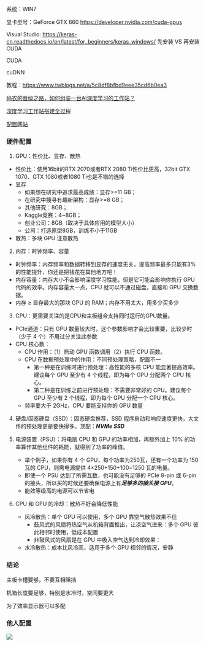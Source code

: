 系统：WIN7

显卡型号：GeForce GTX 660 https://developer.nvidia.com/cuda-gpus

Visual Studio: https://keras-cn.readthedocs.io/en/latest/for_beginners/keras_windows/ 先安装 VS 再安装 CUDA

CUDA

cuDNN

教程：https://www.twblogs.net/a/5c8df8bfbd9eee35cd6b0ea3

[码农的晋级之路，如何组装一台AI深度学习的工作站？](https://www.jd.com/phb/zhishi/cedb1514a670b829.html)

[深度学习工作站搭建全过程](https://blog.csdn.net/u011636440/article/details/72802689)

[配置网站](https://pcpartpicker.com/)



### 硬件配置

1. GPU：性价比、显存、散热

- 性价比：使用16bit的RTX 2070或者RTX 2080 Ti性价比更高，32bit GTX 1070、GTX 1080或者1080 Ti也是不错的选择
- 显存
  - 如果想在研究中追求最高成绩：显存>=11 GB；
  - 在研究中搜寻有趣新架构：显存>=8 GB；
  - 其他研究：8GB；
  - Kaggle竞赛：4~8GB；
  - 创业公司：8GB（取决于具体应用的模型大小）
  - 公司：打造原型8GB，训练不小于11GB
- 散热：多块 GPU 注意散热

2. 内存：时钟频率、容量

- 时钟频率：内存频率和数据转移到显存的速度无关，提高频率最多只能有3%的性能提升，你还是把钱花在其他地方吧！
- 内存容量：内存大小不会影响深度学习性能，但是它可能会影响你执行 GPU 代码的效率。内存容量大一点，CPU 就可以不通过磁盘，直接和 GPU 交换数据。
- 内存 ≥ 显存最大的那块 GPU 的 RAM；内存不用太大，用多少买多少

3. CPU：更需要关注的是CPU和主板组合支持同时运行的GPU数量。

- PCIe通道：只有 GPU 数量较大时，这个参数影响才会比较重要，比较少时（少于 4 个）不用过分关注此参数
- CPU 核心数：
  - CPU 作用：（1）启动 GPU 函数调用（2）执行 CPU 函数。
  - CPU 在数据预处理中的作用：不同预处理策略，配置不一
    - 第一种是在训练时进行预处理：高性能的多核 CPU 能显著提高效率。建议每个 GPU 至少有 4 个线程，即为每个 GPU 分配两个 CPU 核心。
    - 第二种是在训练之前进行预处理：不需要非常好的 CPU。建议每个 GPU 至少有 2 个线程，即为每个 GPU 分配一个 CPU 核心。
  - 频率要大于 2GHz，CPU 要能支持你的 GPU 数量

4. 硬盘/固态硬盘（SSD）：固态硬盘推荐，SSD 程序启动和响应速度更快，大文件的预处理更是要快得多。顶配：***NVMe SSD***

5. 电源装置（PSU）：将电脑 CPU 和 GPU 的功率相加，再额外加上 10% 的功率算作其他组件的耗能，就得到了功率的峰值。
   - 举个例子，如果你有 4 个 GPU，每个功率为250瓦，还有一个功率为 150 瓦的 CPU，则需电源提供 4×250+150+100=1250 瓦的电量。
   - 即使一个 PSU 达到了所需瓦数，也可能没有足够的 PCIe 8-pin 或 6-pin 的接头，所以买的时候还要确保电源上有***足够多的接头接 GPU***。
   - 能效等级高的电源可以节省电
6. CPU 和 GPU 的冷却：散热不好会降低性能
   - 风冷散热：单个 GPU 可以使用，多个 GPU 靠空气散热效果不佳
     - 鼓风式的风扇将热空气从机箱背面推出，让凉空气进来：多个 GPU 彼此相邻时使用，低成本配置
     - 非鼓风式的风扇是在 GPU 中吸入空气达到冷却效果：
   - 水冷散热：成本比风冷高，适用于多个 GPU 相邻的情况，安静

### 结论

主板卡槽要够，不要互相阻挡

机箱长度要足够，特别是水冷时，空间要更大

为了效率显示器可以多配

### 他人配置

![](https://img-blog.csdn.net/20180705145135598?watermark/2/text/aHR0cHM6Ly9ibG9nLmNzZG4ubmV0L3FxXzM0Mzc0MjEx/font/5a6L5L2T/fontsize/400/fill/I0JBQkFCMA==/dissolve/70)
